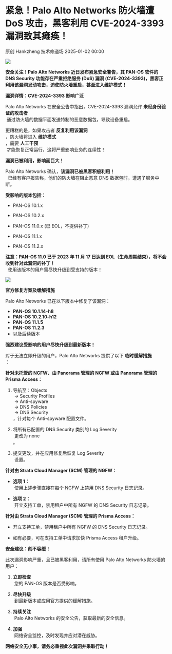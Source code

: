 #  紧急！Palo Alto Networks 防火墙遭 DoS 攻击，黑客利用 CVE-2024-3393 漏洞致其瘫痪！   
原创 Hankzheng  技术修道场   2025-01-02 00:00  
  
![](https://mmbiz.qpic.cn/sz_mmbiz_png/wWBwsDOJT49DAQozCjP2iaNHRLJT0iaTr0QHLhr6tCENiboRrOKmjnuuC6S9YASMibOasOqP8r51Oe4J0llkDaa8cA/640?wx_fmt=png&from=appmsg "")  
  
**安全关注！Palo Alto Networks 近日发布紧急安全警告，其 PAN-OS 软件的 DNS Security 功能存在严重拒绝服务 (DoS) 漏洞 (CVE-2024-3393)，黑客正利用该漏洞发动攻击，迫使防火墙重启，甚至进入维护模式！**  
  
**漏洞详情：CVE-2024-3393 影响广泛**  
  
Palo Alto Networks 在安全公告中指出，CVE-2024-3393 漏洞允许 **未经身份验证的攻击者**  
 通过防火墙的数据平面发送特制的恶意数据包，导致设备重启。  
  
更糟糕的是，如果攻击者 **反复利用该漏洞**  
，防火墙将进入 **维护模式**  
，需要 **人工干预**  
 才能恢复正常运行，这将严重影响业务的连续性！  
  
**漏洞已被利用，影响面巨大！**  
  
Palo Alto Networks 确认，**该漏洞已被黑客积极利用！**  
  已经有客户报告称，他们的防火墙在阻止恶意 DNS 数据包时，遭遇了服务中断。  
  
**受影响的版本包括：**  
- PAN-OS 10.1.x  
  
- PAN-OS 10.2.x  
  
- PAN-OS 11.0.x (已 EOL，不提供补丁)  
  
- PAN-OS 11.1.x  
  
- PAN-OS 11.2.x  
  
**注意：PAN-OS 11.0 已于 2023 年 11 月 17 日达到 EOL（生命周期结束），将不会收到针对此漏洞的补丁！**  
  使用该版本的用户需尽快升级到受支持的版本！  
  
![](https://mmbiz.qpic.cn/sz_mmbiz_png/wWBwsDOJT49DAQozCjP2iaNHRLJT0iaTr0a7Xosf9mUTQwdgEicJFZ7dvzUcXxtX4kt7dsDrzDlJpJAsWvXysuz8w/640?wx_fmt=png&from=appmsg "")  
  
**官方修复方案及缓解措施**  
  
Palo Alto Networks 已在以下版本中修复了该漏洞：  
- **PAN-OS 10.1.14-h8**  
- **PAN-OS 10.2.10-h12**  
- **PAN-OS 11.1.5**  
- **PAN-OS 11.2.3**  
- 以及后续版本  
  
**强烈建议受影响的用户尽快升级到最新版本！**  
  
对于无法立即升级的用户，Palo Alto Networks 提供了以下 **临时缓解措施**  
：  
  
**针对未托管的 NGFW、由 Panorama 管理的 NGFW 或由 Panorama 管理的 Prisma Access：**  
1. 导航至：Objects  
 → Security Profiles  
 → Anti-spyware  
 → DNS Policies  
 → DNS Security  
，针对每个 Anti-spyware 配置文件。  
  
1. 将所有已配置的 DNS Security 类别的 Log Severity  
 更改为 none  
。  
  
1. 提交更改，并在应用修复后恢复 Log Severity  
 设置。  
  
**针对由 Strata Cloud Manager (SCM) 管理的 NGFW：**  
- **选项 1：**  
 使用上述步骤直接在每个 NGFW 上禁用 DNS Security 日志记录。  
  
- **选项 2：**  
 开立支持工单，禁用租户中所有 NGFW 的 DNS Security 日志记录。  
  
**针对由 Strata Cloud Manager (SCM) 管理的 Prisma Access：**  
- 开立支持工单，禁用租户中所有 NGFW 的 DNS Security 日志记录。  
  
- 如有必要，可在支持工单中请求加快 Prisma Access 租户升级。  
  
**安全建议：刻不容缓！**  
  
此次漏洞影响严重，且已被黑客利用，请所有使用 Palo Alto Networks 防火墙的用户：  
1. **立即检查**  
 您的 PAN-OS 版本是否受影响。  
  
1. **尽快升级**  
 到最新版本或应用官方提供的缓解措施。  
  
1. **持续关注**  
 Palo Alto Networks 的安全公告，获取最新的安全信息。  
  
1. **加强**  
 网络安全监控，及时发现并应对潜在威胁。  
  
**网络安全无小事，请务必重视此次漏洞并采取行动！**  
  

